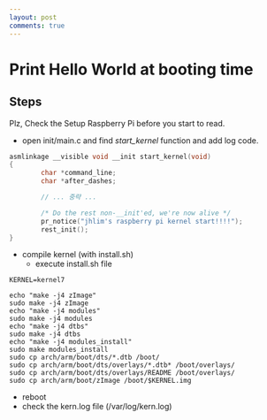 ```yaml
---
layout: post
comments: true
---
```


# Print Hello World at booting time

## Steps

<aside class="notice">
Plz, Check the Setup Raspberry Pi before you start to read.
</aside>

* open init/main.c and find *start_kernel* function and add log code.
```c
asmlinkage __visible void __init start_kernel(void)
{
        char *command_line;
        char *after_dashes;

        // ... 중략 ...

        /* Do the rest non-__init'ed, we're now alive */
        pr_notice("jhlim's raspberry pi kernel start!!!!");
        rest_init();
}
```
* compile kernel (with install.sh)
    * execute install.sh file

```
KERNEL=kernel7

echo "make -j4 zImage"
sudo make -j4 zImage
echo "make -j4 modules"
sudo make -j4 modules
echo "make -j4 dtbs"
sudo make -j4 dtbs
echo "make -j4 modules_install"
sudo make modules_install
sudo cp arch/arm/boot/dts/*.dtb /boot/
sudo cp arch/arm/boot/dts/overlays/*.dtb* /boot/overlays/
sudo cp arch/arm/boot/dts/overlays/README /boot/overlays/
sudo cp arch/arm/boot/zImage /boot/$KERNEL.img
```

* reboot
* check the kern.log file (/var/log/kern.log)
